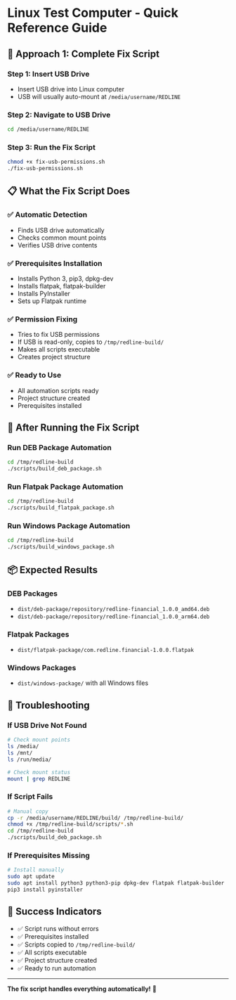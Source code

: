 # Linux Test Computer - Quick Reference Guide

## 🚀 Approach 1: Complete Fix Script

### Step 1: Insert USB Drive
- Insert USB drive into Linux computer
- USB will usually auto-mount at `/media/username/REDLINE`

### Step 2: Navigate to USB Drive
```bash
cd /media/username/REDLINE
```

### Step 3: Run the Fix Script
```bash
chmod +x fix-usb-permissions.sh
./fix-usb-permissions.sh
```

## 📋 What the Fix Script Does

### ✅ Automatic Detection
- Finds USB drive automatically
- Checks common mount points
- Verifies USB drive contents

### ✅ Prerequisites Installation
- Installs Python 3, pip3, dpkg-dev
- Installs flatpak, flatpak-builder
- Installs PyInstaller
- Sets up Flatpak runtime

### ✅ Permission Fixing
- Tries to fix USB permissions
- If USB is read-only, copies to `/tmp/redline-build/`
- Makes all scripts executable
- Creates project structure

### ✅ Ready to Use
- All automation scripts ready
- Project structure created
- Prerequisites installed

## 🎯 After Running the Fix Script

### Run DEB Package Automation
```bash
cd /tmp/redline-build
./scripts/build_deb_package.sh
```

### Run Flatpak Package Automation
```bash
cd /tmp/redline-build
./scripts/build_flatpak_package.sh
```

### Run Windows Package Automation
```bash
cd /tmp/redline-build
./scripts/build_windows_package.sh
```

## 📦 Expected Results

### DEB Packages
- `dist/deb-package/repository/redline-financial_1.0.0_amd64.deb`
- `dist/deb-package/repository/redline-financial_1.0.0_arm64.deb`

### Flatpak Packages
- `dist/flatpak-package/com.redline.financial-1.0.0.flatpak`

### Windows Packages
- `dist/windows-package/` with all Windows files

## 🔧 Troubleshooting

### If USB Drive Not Found
```bash
# Check mount points
ls /media/
ls /mnt/
ls /run/media/

# Check mount status
mount | grep REDLINE
```

### If Script Fails
```bash
# Manual copy
cp -r /media/username/REDLINE/build/ /tmp/redline-build/
chmod +x /tmp/redline-build/scripts/*.sh
cd /tmp/redline-build
./scripts/build_deb_package.sh
```

### If Prerequisites Missing
```bash
# Install manually
sudo apt update
sudo apt install python3 python3-pip dpkg-dev flatpak flatpak-builder
pip3 install pyinstaller
```

## 🎉 Success Indicators

- ✅ Script runs without errors
- ✅ Prerequisites installed
- ✅ Scripts copied to `/tmp/redline-build/`
- ✅ All scripts executable
- ✅ Project structure created
- ✅ Ready to run automation

---

**The fix script handles everything automatically!** 🚀

